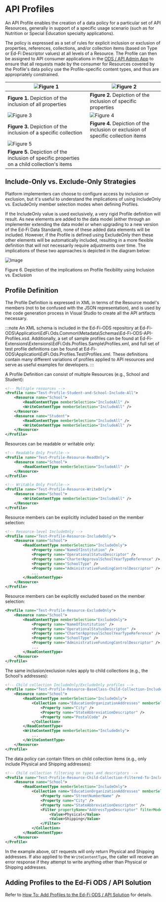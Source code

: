 # API Profiles

An API Profile enables the creation of a data policy for a particular set of API Resources, generally in support of a specific usage
scenario (such as for Nutrition or Special Education specialty applications).

The policy is expressed as a set of rules for explicit inclusion or exclusion of
properties, references, collections, and/or collection items (based on Type or
Ed-Fi Descriptor values) at all levels of a Resource. The Profile can then be
assigned to API consumer applications in the [ODS / API Admin App](https://edfi.atlassian.net/wiki/pages/viewpage.action?pageId=25231362) to ensure that all requests made by the consumer for Resources covered by the
Profile's data policy use the Profile-specific content types, and thus are
appropriately constrained.

|  ![Figure 1](https://edfi.atlassian.net/wiki/download/attachments/22774352/image2015-8-26%2011-40-33.png?version=1&modificationDate=1641861349347&cacheVersion=1&api=v2) |  ![Figure 2](https://edfi.atlassian.net/wiki/download/attachments/22774352/image2015-8-26%2011-42-57.png?version=1&modificationDate=1641861349340&cacheVersion=1&api=v2) |
| --- | --- |
| **Figure 1.** Depiction of the inclusion of all properties | **Figure 2.** Depiction of the inclusion of specific properties |
| ![Figure 3](https://edfi.atlassian.net/wiki/download/attachments/22774352/image2015-8-25%2016-56-57.png?version=1&modificationDate=1641861349333&cacheVersion=1&api=v2) | ![Figure 4](https://edfi.atlassian.net/wiki/download/attachments/22774352/image2015-8-26%2011-37-23.png?version=1&modificationDate=1641861349327&cacheVersion=1&api=v2) |
| **Figure 3.** Depiction of the inclusion of a specific collection | **Figure 4.** Depiction of the inclusion or exclusion of specific collection items |
| ![Figure 5](https://edfi.atlassian.net/wiki/download/attachments/22774352/image2015-8-26%2018-42-12.png?version=1&modificationDate=1641861349313&cacheVersion=1&api=v2) | |
| **Figure 5.** Depiction of the inclusion of specific properties on a child collection's items | |

## Include-Only vs. Exclude-Only Strategies

Platform implementers can choose to configure access by inclusion or exclusion,
but it's useful to understand the implications of using IncludeOnly vs.
ExcludeOnly member selection modes when defining Profiles.

If the IncludeOnly value is used exclusively, a very rigid Profile definition
will result. As new elements are added to the data model (either through an
implementer extending the data model or when upgrading to a new version of the Ed-Fi
Data Standard), none of these added data elements will be included. However, if
the Profile is defined using ExcludeOnly then these other elements will be
automatically included, resulting in a more flexible definition that will not
necessarily require adjustments over time. The implications of these two approaches is
depicted in the diagram below:

![Image](https://edfi.atlassian.net/wiki/download/attachments/22774352/image2015-8-26%2011-45-58.png?version=1&modificationDate=1641861349300&cacheVersion=1&api=v2)

Figure 6. Depiction of the implications on Profile flexibility using Inclusion vs.
Exclusion

## Profile Definition

The Profile Definition is expressed in XML in terms of the Resource model's
members (not to be confused with the JSON representation), and is used by the code
generation process in Visual Studio to create all the API artifacts necessary.
  
:::note
An XML schema is included in the Ed-Fi-ODS repository at
Ed-Fi-ODS\Application\EdFi.Ods.Common\Metadata\Schemas\Ed-Fi-ODS-API-Profiles.xsd. Additionally, a set
of sample profiles can be found at
Ed-Fi-Extensions\Extensions\EdFi.Ods.Profiles.Sample\Profiles.xml, and full set of test profile definitions can be found at
Ed-Fi-ODS\Application\EdFi.Ods.Profiles.Test\Profiles.xml. These definitions
contain many different variations of profiles applied to API resources and serve as
useful examples for developers.
:::

A Profile Definition can consist of multiple Resources (e.g., School and
Student):

```xml
<!-- Multiple resources -->
<Profile name="Test-Profile-Student-and-School-Include-All">
    <Resource name="School">
        <ReadContentType memberSelection="IncludeAll" />
        <WriteContentType memberSelection="IncludeAll" />
    </Resource>
    <Resource name="Student">
        <ReadContentType memberSelection="IncludeAll" />
        <WriteContentType memberSelection="IncludeAll" />
    </Resource>
</Profile>
```

Resources can be readable or writable only:

```xml
<!-- Readable Only Profile-->
<Profile name="Test-Profile-Resource-ReadOnly">
    <Resource name="School">
        <ReadContentType memberSelection="IncludeAll" />
    </Resource>
</Profile>

<!-- Writable Only Profile-->
<Profile name="Test-Profile-Resource-WriteOnly">
    <Resource name="School">
        <WriteContentType memberSelection="IncludeAll" />
    </Resource>
</Profile>
```

Resource members can be explicitly included based on the member selection:

```xml
<!-- Resource-level IncludeOnly -->
<Profile name="Test-Profile-Resource-IncludeOnly">
    <Resource name="School">
        <ReadContentType memberSelection="IncludeOnly">
            <Property name="NameOfInstitution" />                               <!-- Inherited property -->
            <Property name="OperationalStatusDescriptor" />                     <!-- Inherited Type property -->
            <Property name="CharterApprovalSchoolYearTypeReference" />          <!-- Property -->
            <Property name="SchoolType" />                                      <!-- Type property -->
            <Property name="AdministrativeFundingControlDescriptor" />          <!-- Descriptor property -->
            ...
        </ReadContentType>
    </Resource>
</Profile>
```

Resource members can be explicitly excluded based on the member selection:

```xml
<Profile name="Test-Profile-Resource-ExcludeOnly">
    <Resource name="School">
        <ReadContentType memberSelection="ExcludeOnly">
            <Property name="NameOfInstitution" />                               <!-- Inherited property -->
            <Property name="OperationalStatusDescriptor" />                     <!-- Inherited Type property -->
            <Property name="CharterApprovalSchoolYearTypeReference" />          <!-- Property -->
            <Property name="SchoolType" />                                      <!-- Type property -->
            <Property name="AdministrativeFundingControlDescriptor" />          <!-- Descriptor property -->
            ...
        </ReadContentType>
    </Resource>
</Profile>
```

The same inclusion/exclusion rules apply to child collections (e.g., the
School's addresses):

```xml
<!-- Child collection IncludeOnly/ExcludeOnly profiles -->
<Profile name="Test-Profile-Resource-BaseClass-Child-Collection-IncludeOnly">
    <Resource name="School">
        <ReadContentType memberSelection="IncludeOnly">
            <Collection name="EducationOrganizationAddresses" memberSelection="IncludeOnly">
                <Property name="City" />
                <Property name="StateAbbreviationDescriptor" />
                <Property name="PostalCode" />
            </Collection>
        </ReadContentType>
        <WriteContentType memberSelection="IncludeOnly">
            ...
        </WriteContentType>
    </Resource>
</Profile>
```

The data policy can contain filters on child collection items (e.g., only include Physical and Shipping addresses):

```xml
<!-- Child collection filtering on types and descriptors -->
<Profile name="Test-Profile-Resource-Child-Collection-Filtered-To-IncludeOnly-Specific-Types-and-Descriptors">
    <Resource name="School">
        <ReadContentType memberSelection="IncludeOnly">
            <Collection name="EducationOrganizationAddresses" memberSelection="IncludeOnly">
                <Property name="StreetNumberName" />
                <Property name="City" />
                <Property name="StateAbbreviationDescriptor" />
                <Filter propertyName="AddressTypeDescriptor" filterMode="IncludeOnly">
                    <Value>Physical</Value>
                    <Value>Shipping</Value>
                </Filter>
            </Collection>
        </ReadContentType>
    </Resource>
</Profile>
```

In the example above, `GET` requests will only return Physical and Shipping addresses. If also applied to
the `WriteContentType`, the caller will receive an error response if they attempt to write anything
other than Physical or Shipping addresses.

## Adding Profiles to the Ed-Fi ODS / API Solution

Refer to [How To: Add Profiles to the Ed-Fi ODS / API Solution](https://edfi.atlassian.net/wiki/spaces/ODSAPIS3V54/pages/22774786/How+To+Add+Profiles+to+the+Ed-Fi+ODS+API+Solution) for details.
